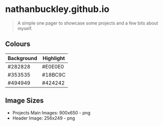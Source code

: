 # nathanbuckley.github.io

> A simple one pager to showcase some projects and a few bits about myself.


Colours
------
Background | Highlight
---------- | ----------
#282828    | #E0E0E0
#353535    | #18BC9C
#494949    | #424242


Image Sizes
------
+ Projects Main Images: 900x650 - png
+ Header Image: 256x249 - png
